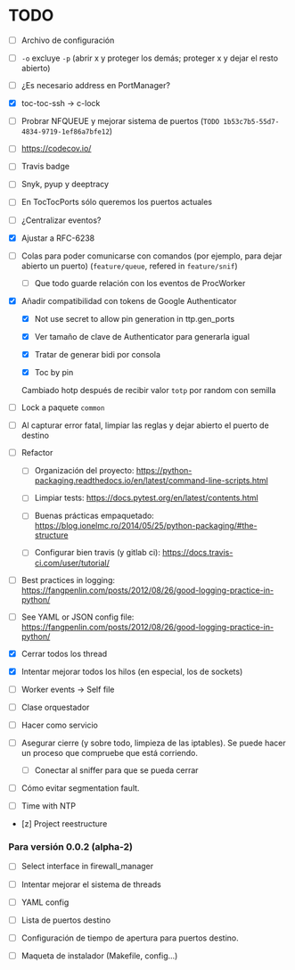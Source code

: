 # TODO

- [ ] Archivo de configuración

- [ ] `-o` excluye `-p` (abrir x y proteger los demás; proteger x y dejar el resto abierto)

- [ ] ¿Es necesario address en PortManager?

- [x] toc-toc-ssh -> c-lock

- [ ] Probrar NFQUEUE y mejorar sistema de puertos (`TODO 1b53c7b5-55d7-4834-9719-1ef86a7bfe12`)

- [ ] https://codecov.io/

- [ ] Travis badge

- [ ] Snyk, pyup y deeptracy

- [ ] En TocTocPorts sólo queremos los puertos actuales

- [ ] ¿Centralizar eventos?

- [x] Ajustar a RFC-6238

- [ ] Colas para poder comunicarse con comandos (por ejemplo, para dejar abierto un puerto) (`feature/queue`, refered in `feature/snif`)

  - [ ] Que todo guarde relación con los eventos de ProcWorker

- [x] Añadir compatibilidad con tokens de Google Authenticator

  - [x] Not use secret to allow pin generation in ttp.gen_ports

  - [x] Ver tamaño de clave de Authenticator para generarla igual

  - [x] Tratar de generar bidi por consola


  - [x] Toc by pin

  Cambiado hotp después de recibir valor `totp` por random con semilla

- [ ] Lock a paquete `common`

- [ ] Al capturar error fatal, limpiar las reglas y dejar abierto el puerto de destino

- [ ] Refactor

  - [ ] Organización del proyecto: https://python-packaging.readthedocs.io/en/latest/command-line-scripts.html

  - [ ] Limpiar tests: https://docs.pytest.org/en/latest/contents.html

  - [ ] Buenas prácticas empaquetado: https://blog.ionelmc.ro/2014/05/25/python-packaging/#the-structure

  - [ ] Configurar bien travis (y gitlab ci): https://docs.travis-ci.com/user/tutorial/

- [ ] Best practices in logging: https://fangpenlin.com/posts/2012/08/26/good-logging-practice-in-python/

- [ ] See YAML or JSON config file: https://fangpenlin.com/posts/2012/08/26/good-logging-practice-in-python/

- [x] Cerrar todos los thread

- [x] Intentar mejorar todos los hilos (en especial, los de sockets)

- [ ] Worker events -> Self file

- [ ] Clase orquestador

- [ ] Hacer como servicio

- [ ] Asegurar cierre (y sobre todo, limpieza de las iptables). Se puede hacer un proceso que compruebe que está corriendo.

  - [ ] Conectar al sniffer para que se pueda cerrar

- [ ] Cómo evitar segmentation fault.

- [ ] Time with NTP

- [z] Project reestructure

### Para versión 0.0.2 (alpha-2)

- [ ] Select interface in firewall_manager

- [ ] Intentar mejorar el sistema de threads

- [ ] YAML config

- [ ] Lista de puertos destino

- [ ] Configuración de tiempo de apertura para puertos destino.

- [ ] Maqueta de instalador (Makefile, config...)

<!-- ## Atrribution

- By Micthev (Own work) [GFDL (http://www.gnu.org/copyleft/fdl.html) or CC BY-SA 4.0-3.0-2.5-2.0-1.0 (https://creativecommons.org/licenses/by-sa/4.0-3.0-2.5-2.0-1.0)], via Wikimedia Commons

https://commons.wikimedia.org/wiki/File:Clock_12-00.svg -->
